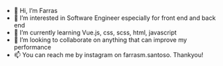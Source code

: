 - 👋 Hi, I’m Farras
- 👀 I’m interested in Software Engineer especially for front end and back end
- 🌱 I’m currently learning Vue.js, css, scss, html, javascript
- 💞️ I’m looking to collaborate on anything that can improve my performance
- 📫 You can reach me by instagram on farrasm.santoso. Thankyou!

<!---
farras23/farras23 is a ✨ special ✨ repository because its `README.md` (this file) appears on your GitHub profile.
You can click the Preview link to take a look at your changes.
--->

